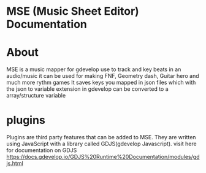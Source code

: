 # MSE (Music Sheet Editor) Documentation
# About
  MSE is a music mapper for gdevelop use to track and key beats in an audio/music it can be used for making FNF, Geometry dash, Guitar hero and much more rythm games
  It saves keys you mapped in  json files which with the json to variable extension in gdevelop can be converted to a array/structure variable
# plugins
Plugins are third party features that can be added to MSE.
They are written using JavaScript with a library called GDJS(gdevelop Javascript).
visit here for documentation on GDJS https://docs.gdevelop.io/GDJS%20Runtime%20Documentation/modules/gdjs.html
